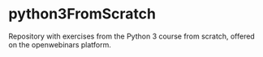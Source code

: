 # python3FromScratch
Repository with exercises from the Python 3 course from scratch, offered on the openwebinars platform.
